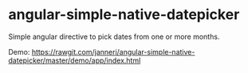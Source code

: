 angular-simple-native-datepicker
================================

Simple angular directive to pick dates from one or more months.

Demo: https://rawgit.com/janneri/angular-simple-native-datepicker/master/demo/app/index.html
